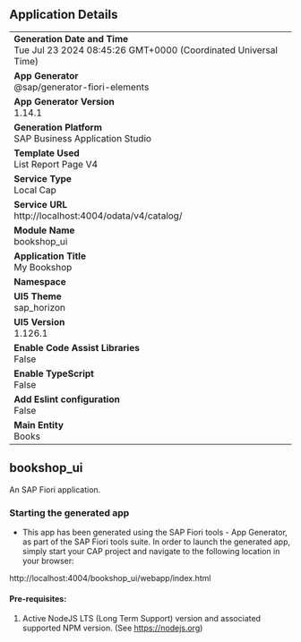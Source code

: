 ## Application Details
|               |
| ------------- |
|**Generation Date and Time**<br>Tue Jul 23 2024 08:45:26 GMT+0000 (Coordinated Universal Time)|
|**App Generator**<br>@sap/generator-fiori-elements|
|**App Generator Version**<br>1.14.1|
|**Generation Platform**<br>SAP Business Application Studio|
|**Template Used**<br>List Report Page V4|
|**Service Type**<br>Local Cap|
|**Service URL**<br>http://localhost:4004/odata/v4/catalog/
|**Module Name**<br>bookshop_ui|
|**Application Title**<br>My Bookshop|
|**Namespace**<br>|
|**UI5 Theme**<br>sap_horizon|
|**UI5 Version**<br>1.126.1|
|**Enable Code Assist Libraries**<br>False|
|**Enable TypeScript**<br>False|
|**Add Eslint configuration**<br>False|
|**Main Entity**<br>Books|

## bookshop_ui

An SAP Fiori application.

### Starting the generated app

-   This app has been generated using the SAP Fiori tools - App Generator, as part of the SAP Fiori tools suite.  In order to launch the generated app, simply start your CAP project and navigate to the following location in your browser:

http://localhost:4004/bookshop_ui/webapp/index.html

#### Pre-requisites:

1. Active NodeJS LTS (Long Term Support) version and associated supported NPM version.  (See https://nodejs.org)


